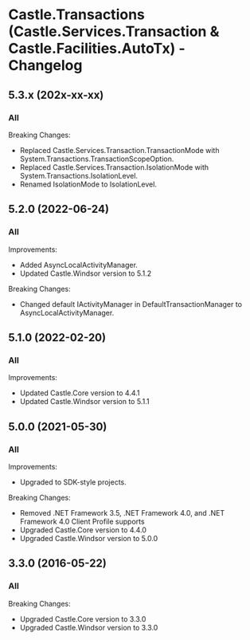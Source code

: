 # Castle.Transactions (Castle.Services.Transaction &amp; Castle.Facilities.AutoTx) - Changelog

## 5.3.x (202x-xx-xx)

### All

Breaking Changes:
- Replaced Castle.Services.Transaction.TransactionMode with System.Transactions.TransactionScopeOption.
- Replaced Castle.Services.Transaction.IsolationMode with System.Transactions.IsolationLevel.
- Renamed IsolationMode to IsolationLevel.


## 5.2.0 (2022-06-24)

### All

Improvements:
- Added AsyncLocalActivityManager.
- Updated Castle.Windsor version to 5.1.2

Breaking Changes:
- Changed default IActivityManager in DefaultTransactionManager to AsyncLocalActivityManager.


## 5.1.0 (2022-02-20)

### All

Improvements:
- Updated Castle.Core version to 4.4.1
- Updated Castle.Windsor version to 5.1.1


## 5.0.0 (2021-05-30)

### All

Improvements:
- Upgraded to SDK-style projects.

Breaking Changes:
- Removed .NET Framework 3.5, .NET Framework 4.0, and .NET Framework 4.0 Client Profile supports
- Upgraded Castle.Core version to 4.4.0
- Upgraded Castle.Windsor version to 5.0.0


## 3.3.0 (2016-05-22)

### All

Breaking Changes:
- Upgraded Castle.Core version to 3.3.0
- Upgraded Castle.Windsor version to 3.3.0



